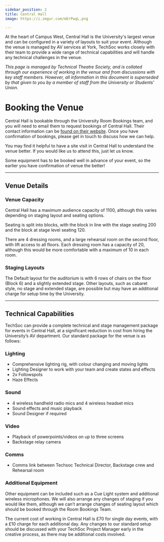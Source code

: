 ```yaml
---
sidebar_position: 2
title: Central Hall
image: https://i.imgur.com/mErPwqL.png

---
```


At the heart of Campus West, Central Hall is the University's largest venue and can be configured in a variety of layouts to suit your event. Although the venue is managed by AV services at York, TechSoc works closely with their team to provide a wide range of technical capabilities and will handle any technical challenges in the venue.

_This page is managed by Technical Theatre Society, and is collated through our experience of working in the venue and from discussions with key staff members. 
However, all information in this document is superseded by that given to you by a member of staff from the University or Students' Union._

# Booking the Venue
Central Hall is bookable through the University Room Bookings team, and you will need to email them to request bookings of Central Hall. Their contact information can be [found on their website](https://www.york.ac.uk/about/departments/support-and-admin/estates-and-campus-services/space-services/studentroombooking/). Once you have confirmation of bookings, please get in touch to discuss how we can help. 

You may find it helpful to have a site visit in Central Hall to understand the venue better. If you would like us to attend this, just let us know.

Some equipment has to be booked well in advance of your event, so the earlier you have confirmation of venue the better!

---
## Venue Details

### Venue Capacity
Central Hall has a maximum audience capacity of 1100, although this varies depending on staging layout and seating options. 

Seating is split into blocks, with the block in line with the stage seating 200 and the block at stage level seating 120. 

There are 4 dressing rooms, and a large rehearsal room on the second floor, with lift access to all floors.  Each dressing room has a capacity of 20, although this would be more comfortable with a maximum of 10 in each room.

### Staging Layouts
The Default layout for the auditorium is with 6 rows of chairs on the floor (Block 6) and a slightly extended stage. Other layouts, such as cabaret style, no stage and extended stage, are possible but may have an additional charge for setup time by the University. 

---

## Technical Capabilities
TechSoc can provide a complete technical and stage management package for events in Central Hall, at a significant reduction in cost from hiring the University’s AV department. 
Our standard package for the venue is as follows:

### Lighting
- Comprehensive lighting rig, with colour changing and moving lights
- Lighting Designer to work with your team and create states and effects
- 2x Followspots 
- Haze Effects 

### Sound
- 4 wireless handheld radio mics and 4 wireless headset mics
- Sound effects and music playback 
- Sound Designer if required

### Video
- Playback of powerpoints/videos on up to three screens
- Backstage relay camera

### Comms
- Comms link between Techsoc Technical Director, Backstage crew and Rehearsal room

### Additional Equipment
Other equipment can be included such as a Cue Light system and additional wireless microphones. We will also arrange any changes of staging if you would like them, although we can’t arrange changes of seating layout which should be booked through the Room Bookings Team. 

The current cost of working in Central Hall is £70 for single day events, with a £10 charge for each additional day. Any changes to our standard setup should be discussed with your TechSoc Project Manager early in the creative process, as there may be additional costs involved.
